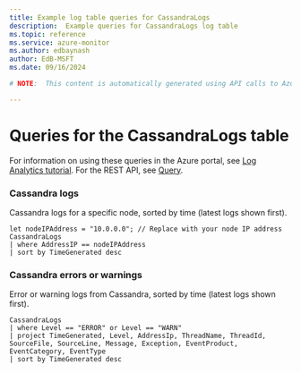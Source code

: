 ```yaml
---
title: Example log table queries for CassandraLogs
description:  Example queries for CassandraLogs log table
ms.topic: reference
ms.service: azure-monitor
ms.author: edbaynash
author: EdB-MSFT
ms.date: 09/16/2024

# NOTE:  This content is automatically generated using API calls to Azure. Any edits made on these files will be overwritten in the next run of the script. 

---
```


# Queries for the CassandraLogs table

For information on using these queries in the Azure portal, see [Log Analytics tutorial](/azure/azure-monitor/logs/log-analytics-tutorial). For the REST API, see [Query](/rest/api/loganalytics/query).


### Cassandra logs  


Cassandra logs for a specific node, sorted by time (latest logs shown first).  

```query
let nodeIPAddress = "10.0.0.0"; // Replace with your node IP address
CassandraLogs
| where AddressIP == nodeIPAddress
| sort by TimeGenerated desc
```



### Cassandra errors or warnings  


Error or warning logs from Cassandra, sorted by time (latest logs shown first).  

```query
CassandraLogs
| where Level == "ERROR" or Level == "WARN"
| project TimeGenerated, Level, AddressIp, ThreadName, ThreadId, SourceFile, SourceLine, Message, Exception, EventProduct, EventCategory, EventType
| sort by TimeGenerated desc
```

